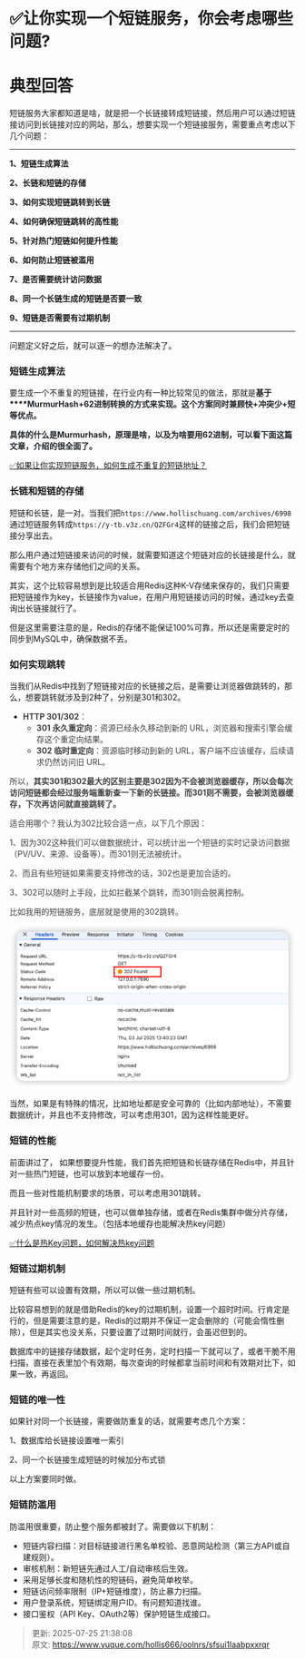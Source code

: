 # ✅让你实现一个短链服务，你会考虑哪些问题?

# 典型回答


短链服务大家都知道是啥，就是把一个长链接转成短链接，然后用户可以通过短链接访问到长链接对应的网站，那么，想要实现一个短链接服务，需要重点考虑以下几个问题：

****

**1、短链生成算法**

**2、长链和短链的存储**

**3、如何实现短链跳转到长链**

**4、如何确保短链跳转的高性能**

**5、针对热门短链如何提升性能**

**6、如何防止短链被滥用**

**7、是否需要统计访问数据**

**8、同一个长链生成的短链是否要一致**

**9、短链是否需要有过期机制**

****

问题定义好之后，就可以逐一的想办法解决了。





### 短链生成算法


要生成一个不重复的短链接，在行业内有一种比较常见的做法，那就是**基于****<font style="color:rgb(31, 35, 40);">MurmurHash+62进制转换的方式来实现。这个方案同时兼顾快+冲突少+短等优点。</font>**

**<font style="color:rgb(31, 35, 40);"></font>**

**<font style="color:rgb(31, 35, 40);">具体的什么是Murmurhash，原理是啥，以及为啥要用62进制，可以看下面这篇文章，介绍的很全面了。</font>**



[✅如果让你实现短链服务，如何生成不重复的短链地址？](https://www.yuque.com/hollis666/oolnrs/hqbaavfnq7pofa9h)



### **长链和短链的存储**


短链和长链，是一对。当我们把`https://www.hollischuang.com/archives/6998`通过短链服务转成`https://y-tb.v3z.cn/QZFGr4`这样的链接之后，我们会把短链接分享出去。



那么用户通过短链接来访问的时候，就需要知道这个短链对应的长链接是什么，就需要有个地方来存储他们之间的关系。



其实，这个比较容易想到是比较适合用Redis这种K-V存储来保存的，我们只需要把短链接作为key，长链接作为value，在用户用短链接访问的时候，通过key去查询出长链接就行了。



但是这里需要注意的是，Redis的存储不能保证100%可靠，所以还是需要定时的同步到MySQL中，确保数据不丢。





### 如何实现跳转


当我们从Redis中找到了短链接对应的长链接之后，是需要让浏览器做跳转的，那么，想要跳转就涉及到2种了，分别是301和302。



+ **<font style="color:rgb(64, 64, 64);">HTTP 301/302</font>**<font style="color:rgb(64, 64, 64);">：</font>
    - **<font style="color:rgb(64, 64, 64);">301 永久重定向</font>**<font style="color:rgb(64, 64, 64);">：资源已经永久移动到新的 URL，浏览器和搜索引擎会缓存这个重定向结果。</font>
    - **<font style="color:rgb(64, 64, 64);">302 临时重定向</font>**<font style="color:rgb(64, 64, 64);">：资源临时移动到新的 URL，客户端不应该缓存，后续请求仍然访问旧 URL。</font>

<font style="color:rgb(64, 64, 64);"></font>

<font style="color:rgb(64, 64, 64);">所以，</font>**<font style="color:rgb(64, 64, 64);">其实301和302最大的区别主要是302因为不会被浏览器缓存，所以会每次访问短链都会经过服务端重新查一下新的长链接。而301则不需要，会被浏览器缓存，下次再访问就直接跳转了。</font>**

<font style="color:rgb(64, 64, 64);"></font>

<font style="color:rgb(64, 64, 64);">适合用哪个？我认为302比较合适一点，以下几个原因：</font>

<font style="color:rgb(64, 64, 64);"></font>

<font style="color:rgb(64, 64, 64);">1、因为302这种我们可以做数据统计，可以统计出一个短链的实时记录访问数据（PV/UV、来源、设备等）。而301则无法被统计。</font>

<font style="color:rgb(64, 64, 64);"></font>

<font style="color:rgb(64, 64, 64);">2、而且有些短链如果需要支持修改的话，302也是更加合适的。</font>

<font style="color:rgb(64, 64, 64);"></font>

<font style="color:rgb(64, 64, 64);">3、302可以随时上手段，比如拦截某个跳转，而301则会脱离控制。</font>

<font style="color:rgb(64, 64, 64);"></font>

<font style="color:rgb(64, 64, 64);">比如我用的短链服务，底层就是使用的302跳转。</font>

![1751550051595-516afefe-20cb-4ef9-8c19-55c74010a3b7.png](./img/boMmeBsVQLfSU4ei/1751550051595-516afefe-20cb-4ef9-8c19-55c74010a3b7-987377.png)



当然，如果是有特殊的情况，比如地址都是安全可靠的（比如内部地址），不需要数据统计，并且也不支持修改，可以考虑用301，因为这样性能更好。





### 短链的性能


前面讲过了， 如果想要提升性能，我们首先把短链和长链存储在Redis中，并且针对一些热门短链，也可以放到本地缓存一份。



而且一些对性能机制要求的场景，可以考虑用301跳转。



并且针对一些高频的短链，也可以做单独存储，或者在Redis集群中做分片存储，减少热点key情况的发生。（包括本地缓存也能解决热key问题）



[✅什么是热Key问题，如何解决热key问题](https://www.yuque.com/hollis666/oolnrs/lysd3t)



### 短链过期机制


短链有些可以设置有效期，所以可以做一些过期机制。



比较容易想到的就是借助Redis的key的过期机制，设置一个超时时间。行肯定是行的，但是需要注意的是，Redis的过期并不保证一定会删除的（可能会惰性删除），但是其实也没关系，只要设置了过期时间就行，会虽迟但到的。



数据库中的链接存储数据，起个定时任务，定时扫描一下就可以了，或者干脆不用扫描，直接在表里加个有效期，每次查询的时候都拿当前时间和有效期对比下，如果一致，再返回。



### 短链的唯一性


如果针对同一个长链接，需要做防重复的话，就需要考虑几个方案：



1、数据库给长链接设置唯一索引

2、同一个长链接生成短链的时候加分布式锁



以上方案要同时做。





### 短链防滥用


防滥用很重要，防止整个服务都被封了。需要做以下机制：



+ 短链内容扫描：对目标链接进行黑名单校验、恶意网站检测（第三方API或自建规则）。
+ 审核机制：新短链先通过人工/自动审核后生效。
+ 采用足够长度和随机性的短链码，避免简单枚举。
+ 短链访问频率限制（IP+短链维度），防止暴力扫描。
+ 用户登录系统，短链绑定用户ID。有问题知道找谁。
+ 接口鉴权（API Key、OAuth2等）保护短链生成接口。



> 更新: 2025-07-25 21:38:08  
> 原文: <https://www.yuque.com/hollis666/oolnrs/sfsui1laabpxxrqr>